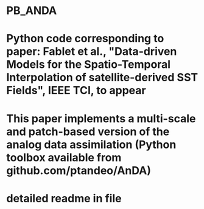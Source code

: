 # PB_ANDA
# Python code corresponding to paper: Fablet et al., "Data-driven Models for the Spatio-Temporal Interpolation of satellite-derived SST Fields", IEEE TCI, to appear
# This paper implements a multi-scale and patch-based version of the analog data assimilation (Python toolbox available from github.com/ptandeo/AnDA)
# detailed readme in file 
